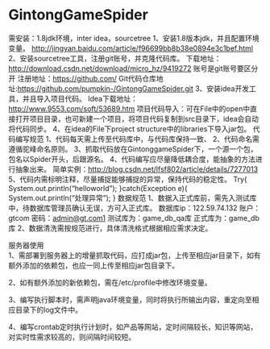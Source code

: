 # GintongGameSpider

需安装：1.8jdk环境，inter idea，sourcetree
1、安装1.8版本jdk，并且配置环境变量。
http://jingyan.baidu.com/article/f96699bb8b38e0894e3c1bef.html
2、安装sourcetree工具，注册git账号，并克隆代码库。 
下载地址：http://download.csdn.net/download/micro_hz/9419272
账号是git账号要区分开
注册地址：https://github.com/
Git代码仓库地址:https://github.com/pumpkin-/GintongGameSpider.git
3、安装idea开发工具，并且导入项目代码。
Idea下载地址：http://www.9553.com/soft/53689.htm
项目代码导入：可在File中的open中直接打开项目目录，也可新建一个项目，将项目代码复制到src目录下，idea会自动将代码同步。
4、在idea的File下project structure中的libraries下导入jar包。
代码编写规范
1、代码每天需上传至代码库中，与代码库保持一致、
2、代码命名需遵循驼峰命名原则。
3、抓取代码放在GintonggameSpider下，一个源一个包，包名以Spider开头，后跟源名。
4、代码编写应尽量降低耦合度，能抽象的方法进行抽象出来。 
简单实例：http://blog.csdn.net/lfsf802/article/details/7277013
5、代码内需标明注释，尽量捕捉能够捕捉的异常，保持代码的稳定性。 
Try{
System.out.println(“helloworld”);
}catch(Exception e){
System.out.println(“处理异常”);
}
数据规范
1、数据入正式库前，需先入测试库中，待数据库管理员确认无误，方可入正式库。 
数据库ip：122.59.74.132 账户：gtcom  密码：admin@gt.com1  测试库为：game_db_qa库  正式库为：game_db库
2、数据清洗需按规范进行，具体清洗格式根据相应需求决定。

服务器使用   
1、需部署到服务器上的增量抓取代码，应打成jar包，上传至相应jar目录下，如有额外添加的依赖包，也应一同上传至相应jar包目录下。

2、如有额外添加的新依赖包，需在/etc/profile中修改环境变量。

3、编写执行脚本时，需声明java环境变量，同时将执行所输出内容，重定向至相应目录下的log文件中。

4、编写crontab定时执行计划时，如产品等网站，定时间隔较长，知识等网站，对实时性需求较高的，则间隔时间较短。
